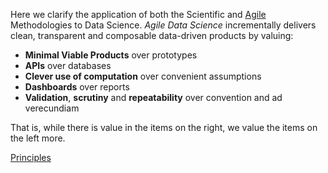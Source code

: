 Here we clarify the application of both the Scientific and [Agile](http://www.agilemanifesto.org/) Methodologies to Data Science. *Agile Data Science* incrementally delivers clean, transparent and composable data-driven products by valuing:

 - **Minimal Viable Products** over prototypes
 - **APIs** over databases
 - **Clever use of computation** over convenient assumptions
 - **Dashboards** over reports
 - **Validation**, **scrutiny** and **repeatability** over convention and ad verecundiam

That is, while there is value in the items on the right, we value the items on the left more.

[Principles](http://www.datasciencemanifesto.org/principles)